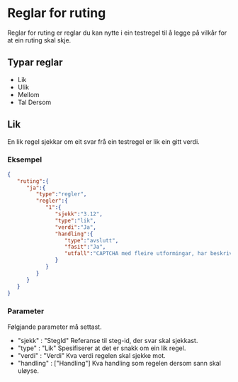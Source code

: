 # Reglar for ruting

Reglar for ruting er reglar du kan nytte i ein testregel til å legge på vilkår for at ein ruting skal skje.

## Typar reglar
- Lik
- Ulik
- Mellom
- Tal Dersom

## Lik
En lik regel sjekkar om eit svar frå ein testregel er lik ein gitt verdi.

### Eksempel
```Json
{ 
   "ruting":{ 
      "ja":{ 
         "type":"regler",
         "regler":{ 
            "1":{ 
               "sjekk":"3.12",
               "type":"lik",
               "verdi":"Ja",
               "handling":{ 
                  "type":"avslutt",
                  "fasit":"Ja",
                  "utfall":"CAPTCHA med fleire utformingar, har beskrivande tekstalternativ."
               }
            }
         }
      }
   }
}
```
### Parameter
Følgjande parameter må settast.
- "sjekk" : "StegId"  Referanse til steg-id, der svar skal sjekkast.
- "type"  : "Lik"     Spesifiserer at det er snakk om ein lik regel.
- "verdi" : "Verdi"   Kva verdi regelen skal sjekke mot.
- "handling" : ["Handling"] Kva handling som regelen dersom sann skal uløyse.
